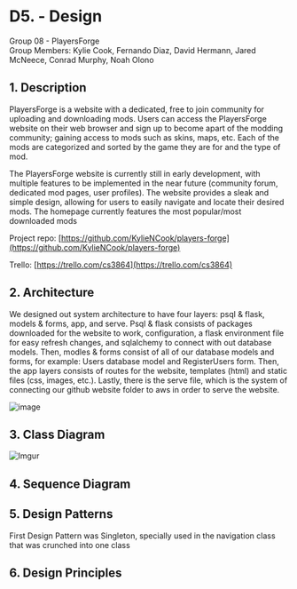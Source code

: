 # D5. - Design

Group 08 - PlayersForge\
Group Members: Kylie Cook, Fernando Diaz, David Hermann, Jared McNeece, Conrad Murphy, Noah Olono

## 1. Description

PlayersForge is a website with a dedicated, free to join community for uploading and downloading mods. Users can access the PlayersForge website on their web browser and sign up 
to become apart of the modding community; gaining access to mods such as skins, maps, etc. Each of the mods are categorized and sorted by the game they are for and the type of mod. 

The PlayersForge website is currently still in early development, with multiple features to be implemented in the near future (community forum, dedicated mod pages, user profiles).
The website provides a sleak and simple design, allowing for users to easily navigate and locate their desired mods. The homepage currently features the most popular/most downloaded mods

Project repo: [https://github.com/KylieNCook/players-forge](https://github.com/KylieNCook/players-forge)

Trello: [https://trello.com/cs3864](https://trello.com/cs3864)

## 2. Architecture

We designed out system architecture to have four layers: psql & flask, models & forms, app, and serve. Psql & flask consists of packages downloaded for the website to work, configuration, a flask environment file for easy refresh changes, and sqlalchemy to connect with out database models. Then, modles & forms consist of all of our database models and forms, for example: Users database model and RegisterUsers form. Then, the app layers consists of routes for the website, templates (html) and static files (css, images, etc.). Lastly, there is the serve file, which is the system of connecting our github website folder to aws in order to serve the website.

![image](https://user-images.githubusercontent.com/78190024/112666147-186c2800-8e19-11eb-8d55-531e24bb5cd7.png)

## 3. Class Diagram
![Imgur](https://imgur.com/cf9KfoZ.png)

## 4. Sequence Diagram

## 5. Design Patterns
First Design Pattern was Singleton, specially used in the navigation class that was crunched into one class


## 6. Design Principles
